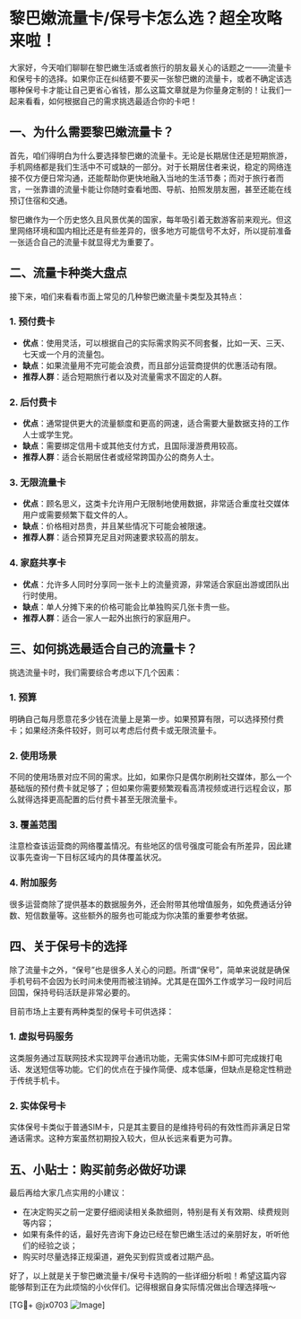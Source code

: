 # 黎巴嫩流量卡/保号卡怎么选？超全攻略来啦！

大家好，今天咱们聊聊在黎巴嫩生活或者旅行的朋友最关心的话题之一——流量卡和保号卡的选择。如果你正在纠结要不要买一张黎巴嫩的流量卡，或者不确定该选哪种保号卡才能让自己更省心省钱，那么这篇文章就是为你量身定制的！让我们一起来看看，如何根据自己的需求挑选最适合你的卡吧！

## 一、为什么需要黎巴嫩流量卡？

首先，咱们得明白为什么要选择黎巴嫩的流量卡。无论是长期居住还是短期旅游，手机网络都是我们生活中不可或缺的一部分。对于长期居住者来说，稳定的网络连接不仅方便日常沟通，还能帮助你更快地融入当地的生活节奏；而对于旅行者而言，一张靠谱的流量卡能让你随时查看地图、导航、拍照发朋友圈，甚至还能在线预订住宿和交通。

黎巴嫩作为一个历史悠久且风景优美的国家，每年吸引着无数游客前来观光。但这里网络环境和国内相比还是有些差异的，很多地方可能信号不太好，所以提前准备一张适合自己的流量卡就显得尤为重要了。

## 二、流量卡种类大盘点

接下来，咱们来看看市面上常见的几种黎巴嫩流量卡类型及其特点：

### 1. **预付费卡**
   - **优点**：使用灵活，可以根据自己的实际需求购买不同套餐，比如一天、三天、七天或一个月的流量包。
   - **缺点**：如果流量用不完可能会浪费，而且部分运营商提供的优惠活动有限。
   - **推荐人群**：适合短期旅行者以及对流量需求不固定的人群。

### 2. **后付费卡**
   - **优点**：通常提供更大的流量额度和更高的网速，适合需要大量数据支持的工作人士或学生党。
   - **缺点**：需要绑定信用卡或其他支付方式，且国际漫游费用较高。
   - **推荐人群**：适合长期居住者或经常跨国办公的商务人士。

### 3. **无限流量卡**
   - **优点**：顾名思义，这类卡允许用户无限制地使用数据，非常适合重度社交媒体用户或需要频繁下载文件的人。
   - **缺点**：价格相对昂贵，并且某些情况下可能会被限速。
   - **推荐人群**：适合预算充足且对网速要求较高的朋友。

### 4. **家庭共享卡**
   - **优点**：允许多人同时分享同一张卡上的流量资源，非常适合家庭出游或团队出行时使用。
   - **缺点**：单人分摊下来的价格可能会比单独购买几张卡贵一些。
   - **推荐人群**：适合一家人一起外出旅行的家庭用户。

## 三、如何挑选最适合自己的流量卡？

挑选流量卡时，我们需要综合考虑以下几个因素：

### 1. **预算**
   明确自己每月愿意花多少钱在流量上是第一步。如果预算有限，可以选择预付费卡；如果经济条件较好，则可以考虑后付费卡或无限流量卡。

### 2. **使用场景**
   不同的使用场景对应不同的需求。比如，如果你只是偶尔刷刷社交媒体，那么一个基础版的预付费卡就足够了；但如果你需要频繁观看高清视频或进行远程会议，那么就得选择更高配置的后付费卡甚至无限流量卡。

### 3. **覆盖范围**
   注意检查该运营商的网络覆盖情况。有些地区的信号强度可能会有所差异，因此建议事先查询一下目标区域内的具体覆盖状况。

### 4. **附加服务**
   很多运营商除了提供基本的数据服务外，还会附带其他增值服务，如免费通话分钟数、短信数量等。这些额外的服务也可能成为你决策的重要参考依据。

## 四、关于保号卡的选择

除了流量卡之外，“保号”也是很多人关心的问题。所谓“保号”，简单来说就是确保手机号码不会因为长时间未使用而被注销掉。尤其是在国外工作或学习一段时间后回国，保持号码活跃是非常必要的。

目前市场上主要有两种类型的保号卡可供选择：

### 1. **虚拟号码服务**
   这类服务通过互联网技术实现跨平台通讯功能，无需实体SIM卡即可完成拨打电话、发送短信等功能。它们的优点在于操作简便、成本低廉，但缺点是稳定性稍逊于传统手机卡。

### 2. **实体保号卡**
   实体保号卡类似于普通SIM卡，只是其主要目的是维持号码的有效性而非满足日常通话需求。这种方案虽然初期投入较大，但从长远来看更为可靠。

## 五、小贴士：购买前务必做好功课

最后再给大家几点实用的小建议：

- 在决定购买之前一定要仔细阅读相关条款细则，特别是有关有效期、续费规则等内容；
- 如果有条件的话，最好先咨询下身边已经在黎巴嫩生活过的亲朋好友，听听他们的经验之谈；
- 购买时尽量选择正规渠道，避免买到假货或者过期产品。

好了，以上就是关于黎巴嫩流量卡/保号卡选购的一些详细分析啦！希望这篇内容能够帮到正在为此烦恼的小伙伴们。记得根据自身实际情况做出合理选择哦～

[TG💪+ @jx0703 ![Image](https://github.com/user-attachments/assets/dbca1d08-cadb-493c-b0ec-ad6f7a83f270)]